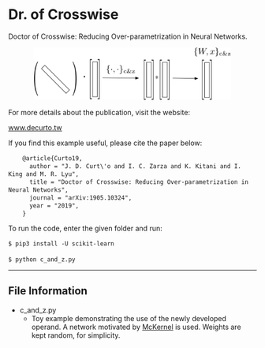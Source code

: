 # Dr. of Crosswise

Doctor of Crosswise: Reducing Over-parametrization in Neural Networks.

<p align="center">
<img src="dr_of_crosswise.png" width="400">
</p>

For more details about the publication, visit the website:

  www.decurto.tw

If you find this example useful, please cite the paper below:

        @article{Curto19,
          author = "J. D. Curt\'o and I. C. Zarza and K. Kitani and I. King and M. R. Lyu",
          title = "Doctor of Crosswise: Reducing Over-parametrization in Neural Networks",
          journal = "arXiv:1905.10324",
          year = "2019",
        }

To run the code, enter the given folder and run:

	$ pip3 install -U scikit-learn

	$ python c_and_z.py

--------------------------------------------------------
File Information
--------------------------------------------------------

- c_and_z.py
  - Toy example demonstrating the use of the newly developed operand. A network motivated by <a href="github.com/curto2/mckernel">McKernel</a> is used. Weights are kept random, for simplicity.
